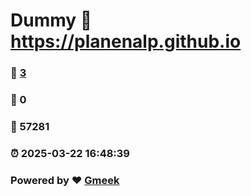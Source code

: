 # Dummy :link: https://planenalp.github.io 
### :page_facing_up: [3](https://planenalp.github.io/tag.html) 
### :speech_balloon: 0 
### :hibiscus: 57281 
### :alarm_clock: 2025-03-22 16:48:39 
### Powered by :heart: [Gmeek](https://github.com/Meekdai/Gmeek)
